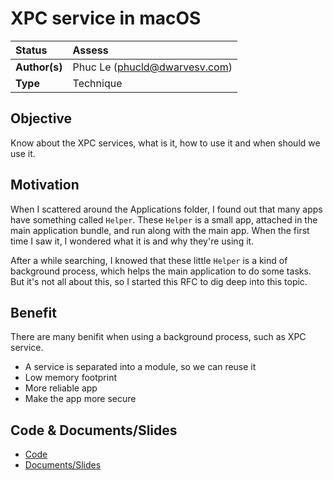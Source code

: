 # XPC service in macOS

| Status        | Assess                                                |
| :------------ | :-------------------------------------------------------------------------------------------- |
| **Author(s)** | Phuc Le (phucld@dwarvesv.com)                                          |
| **Type** | Technique                                          |

## Objective

Know about the XPC services, what is it, how to use it and when should we use it.

## Motivation

When I scattered around the Applications folder, I found out that many apps have something called `Helper`. These `Helper` is a small app, attached in the main application bundle, and run along with the main app. When the first time I saw it, I wondered what it is and why they're using it.

After a while searching, I knowed that these little `Helper` is a kind of background process, which helps the main application to do some tasks. But it's not all about this, so I started this RFC to dig deep into this topic.

## Benefit

There are many benifit when using a background process, such as XPC service.

- A service is separated into a module, so we can reuse it
- Low memory footprint
- More reliable app
- Make the app more secure

## Code & Documents/Slides

- [Code](/Code)
- [Documents/Slides](/Documents)

